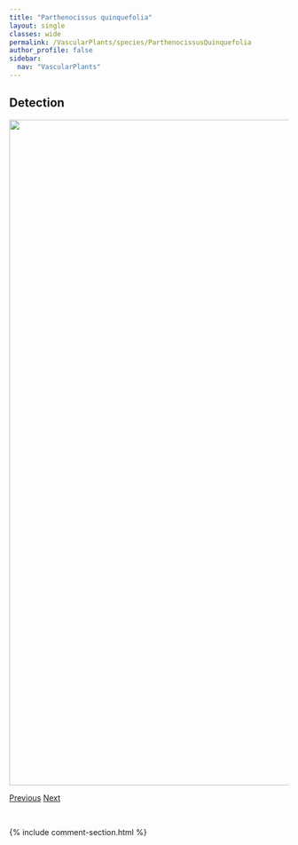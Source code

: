 ```yaml
---
title: "Parthenocissus quinquefolia"
layout: single
classes: wide
permalink: /VascularPlants/species/ParthenocissusQuinquefolia
author_profile: false
sidebar:
  nav: "VascularPlants"
---
```


<h2>Detection</h2>

<a href="https://drive.google.com/uc?export=view&id=1gfA3AlDSFxjtvinmYO4_61yiblHBa_tq">
<img src="https://drive.google.com/uc?export=view&id=1gfA3AlDSFxjtvinmYO4_61yiblHBa_tq" height = "1200" width = "800">
</a>


<a href="/DevelopmentWebsite/VascularPlants/species/ParonychiaSessiliflora" class="pagination--pager" title="Paronychia sessiliflora">Previous</a> <a href="/DevelopmentWebsite/VascularPlants/species/PascopyrumSmithii" class="pagination--pager" title="Pascopyrum smithii">Next</a>

<p>&nbsp;</p>

{% include comment-section.html %}
